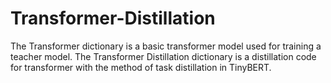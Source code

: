 # Transformer-Distillation
The Transformer dictionary is a basic transformer model used for training a teacher model.
The Transformer Distillation dictionary is a distillation code for transformer with the method of task distillation in TinyBERT.
